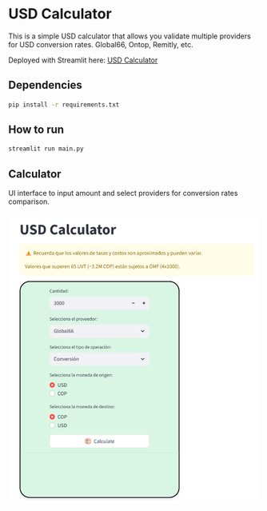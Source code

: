 # USD Calculator

This is a simple USD calculator that allows you validate multiple providers for USD conversion rates. Global66, Ontop, Remitly, etc.

Deployed with Streamlit here: [USD Calculator](https://usdcalculatortool-codebydant.streamlit.app/)

## Dependencies

```bash
pip install -r requirements.txt
```

## How to run

```bash
streamlit run main.py
```

## Calculator

UI interface to input amount and select providers for conversion rates comparison.

![Calculator UI](.github/assets/calculator.png)
